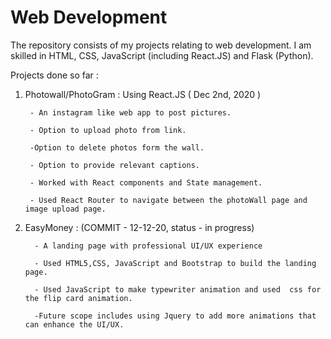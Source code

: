 # Web Development 

The repository consists of my projects relating to web development. I am skilled in HTML, CSS, JavaScript (including React.JS) and Flask (Python). 





Projects done so far : 


1. Photowall/PhotoGram  : Using React.JS  ( Dec 2nd, 2020 )

        - An instagram like web app to post pictures. 
        
        - Option to upload photo from link.
        
        -Option to delete photos form the wall. 
        
        - Option to provide relevant captions.
        
        - Worked with React components and State management. 
        
        - Used React Router to navigate between the photoWall page and image upload page.
        
2. EasyMoney : (COMMIT - 12-12-20, status - in progress) 

         - A landing page with professional UI/UX experience
         
         - Used HTML5,CSS, JavaScript and Bootstrap to build the landing page. 
         
         - Used JavaScript to make typewriter animation and used  css for the flip card animation.
         
         -Future scope includes using Jquery to add more animations that can enhance the UI/UX. 
        
